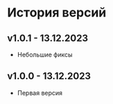 # История версий

## v1.0.1 - 13.12.2023

- Небольшие фиксы

## v1.0.0 - 13.12.2023

- Первая версия
